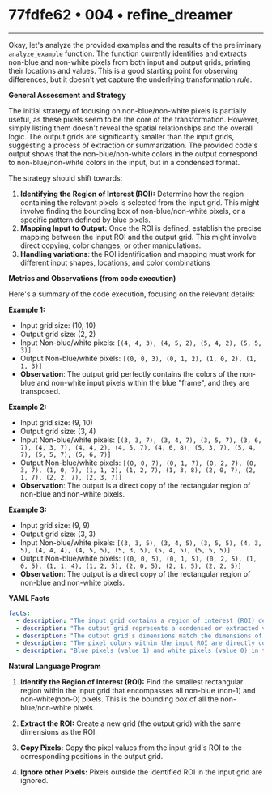 # 77fdfe62 • 004 • refine_dreamer

---
Okay, let's analyze the provided examples and the results of the preliminary `analyze_example` function. The function currently identifies and extracts non-blue and non-white pixels from both input and output grids, printing their locations and values. This is a good starting point for observing differences, but it doesn't yet capture the underlying transformation *rule*.

**General Assessment and Strategy**

The initial strategy of focusing on non-blue/non-white pixels is partially useful, as these pixels seem to be the core of the transformation. However, simply listing them doesn't reveal the spatial relationships and the overall logic. The output grids are significantly smaller than the input grids, suggesting a process of extraction or summarization. The provided code's output shows that the non-blue/non-white colors in the output correspond to non-blue/non-white colors in the input, but in a condensed format.

The strategy should shift towards:

1.  **Identifying the Region of Interest (ROI):** Determine how the region containing the relevant pixels is selected from the input grid. This might involve finding the bounding box of non-blue/non-white pixels, or a specific pattern defined by blue pixels.
2.  **Mapping Input to Output:** Once the ROI is defined, establish the precise mapping between the input ROI and the output grid. This might involve direct copying, color changes, or other manipulations.
3.  **Handling variations**: the ROI identification and mapping must work for different input shapes, locations, and color combinations

**Metrics and Observations (from code execution)**

Here's a summary of the code execution, focusing on the relevant details:

**Example 1:**

*   Input grid size: (10, 10)
*   Output grid size: (2, 2)
*   Input Non-blue/white pixels: `[(4, 4, 3), (4, 5, 2), (5, 4, 2), (5, 5, 3)]`
*   Output Non-blue/white pixels: `[(0, 0, 3), (0, 1, 2), (1, 0, 2), (1, 1, 3)]`
*   **Observation**: The output grid perfectly contains the colors of the non-blue and non-white input pixels within the blue "frame", and they are transposed.

**Example 2:**

*   Input grid size: (9, 10)
*   Output grid size: (3, 4)
*   Input Non-blue/white pixels: `[(3, 3, 7), (3, 4, 7), (3, 5, 7), (3, 6, 7), (4, 3, 7), (4, 4, 2), (4, 5, 7), (4, 6, 8), (5, 3, 7), (5, 4, 7), (5, 5, 7), (5, 6, 7)]`
*   Output Non-blue/white pixels: `[(0, 0, 7), (0, 1, 7), (0, 2, 7), (0, 3, 7), (1, 0, 7), (1, 1, 2), (1, 2, 7), (1, 3, 8), (2, 0, 7), (2, 1, 7), (2, 2, 7), (2, 3, 7)]`
*   **Observation**: The output is a direct copy of the rectangular region of non-blue and non-white pixels.

**Example 3:**

*   Input grid size: (9, 9)
*   Output grid size: (3, 3)
*   Input Non-blue/white pixels: `[(3, 3, 5), (3, 4, 5), (3, 5, 5), (4, 3, 5), (4, 4, 4), (4, 5, 5), (5, 3, 5), (5, 4, 5), (5, 5, 5)]`
*   Output Non-blue/white pixels: `[(0, 0, 5), (0, 1, 5), (0, 2, 5), (1, 0, 5), (1, 1, 4), (1, 2, 5), (2, 0, 5), (2, 1, 5), (2, 2, 5)]`
*   **Observation**: The output is a direct copy of the rectangular region of non-blue and non-white pixels.

**YAML Facts**

```yaml
facts:
  - description: "The input grid contains a region of interest (ROI) defined by the contiguous block of non-blue and non-white pixels."
  - description: "The output grid represents a condensed or extracted version of the input grid's ROI."
  - description: "The output grid's dimensions match the dimensions of the input ROI."
  - description: "The pixel colors within the input ROI are directly copied to the output grid."
  - description: "Blue pixels (value 1) and white pixels (value 0) in the input grid seem to act as a frame or background, and are not included in the output."

```

**Natural Language Program**

1.  **Identify the Region of Interest (ROI):** Find the smallest rectangular region within the input grid that encompasses all non-blue (non-1) and non-white(non-0) pixels. This is the bounding box of all the non-blue/non-white pixels.

2.  **Extract the ROI:** Create a new grid (the output grid) with the same dimensions as the ROI.

3.  **Copy Pixels:** Copy the pixel values from the input grid's ROI to the corresponding positions in the output grid.

4.  **Ignore other Pixels:** Pixels outside the identified ROI in the input grid are ignored.

